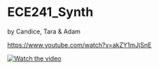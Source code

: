 # ECE241_Synth

by Candice, Tara & Adam

https://www.youtube.com/watch?v=akZY1mJjSnE

[![Watch the video](https://www.img.youtube.com/vi/akZY1mJjSnE/maxresdefault.jpg)](https://www.youtube.com/watch?v=akZY1mJjSnE)
